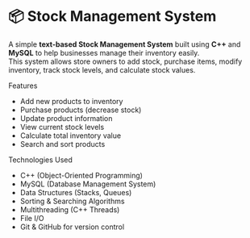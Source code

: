 # 📦 Stock Management System

A simple **text-based Stock Management System** built using **C++** and **MySQL** to help businesses manage their inventory easily.  
This system allows store owners to add stock, purchase items, modify inventory, track stock levels, and calculate stock values.

Features

- Add new products to inventory
- Purchase products (decrease stock)
- Update product information
- View current stock levels
- Calculate total inventory value
- Search and sort products

Technologies Used

- C++ (Object-Oriented Programming)
- MySQL (Database Management System)
- Data Structures (Stacks, Queues)
- Sorting & Searching Algorithms
- Multithreading (C++ Threads)
- File I/O
- Git & GitHub for version control
